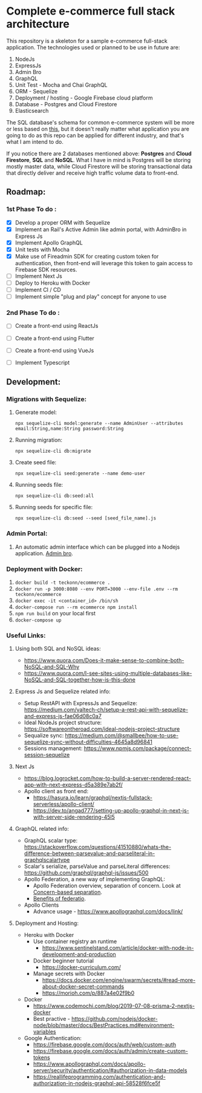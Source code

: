 # Complete e-commerce full stack architecture 

This repository is a skeleton for a sample e-commerce full-stack application. The technologies used or planned to be use in future are:
1. NodeJs
2. ExpressJs
3. Admin Bro
4. GraphQL
5. Unit Test - Mocha and Chai GraphQL
6. ORM - Sequelize
7. Deployment / hosting - Google Firebase cloud platform
8. Database - Postgres and Cloud Firestore
9. Elasticsearch

The SQL database's schema for common e-commerce system will be more or less based on [this](https://creately.com/diagram/example/iosv0d302/E-commerce%20database%20schema), but it doesn't really matter what application you are going to do as this repo can be applied for different industry, and that's what I am intend to do.

If you notice there are 2 databases mentioned above: **Postgres** and **Cloud Firestore**, **SQL** and **NoSQL**. What I have in mind is Postgres will be storing mostly master data, while Cloud Firestore will be storing transactional data that directly deliver and receive high traffic volume data to front-end. 

## Roadmap:
### 1st Phase To do :
- [x] Develop a proper ORM with Sequelize
- [x] Implement an Rail's Active Admin like admin portal, with AdminBro in Express Js
- [x] Implement Apollo GraphQL
- [x] Unit tests with Mocha
- [x] Make use of Fireadmin SDK for creating custom token for authentication, then front-end will leverage this token to gain access to Firebase SDK resources.
- [ ] Implement Next Js
- [ ] Deploy to Heroku with Docker
- [ ] Implement CI / CD
- [ ] Implement simple "plug and play" concept for anyone to use

### 2nd Phase To do :
- [ ] Create a front-end using ReactJs
- [ ] Create a front-end using Flutter
- [ ] Create a front-end using VueJs
- [ ] Implement Typescript


## Development:
### Migrations with Sequelize:

1. Generate model:
   
   `npx sequelize-cli model:generate --name AdminUser --attributes email:String,name:String password:String`
2. Running migration:
   
   `npx sequelize-cli db:migrate`
3. Create seed file:
   
   `npx sequelize-cli seed:generate --name demo-user`

4. Running seeds file:
   
   `npx sequelize-cli db:seed:all`

5. Running seeds for specific file:
   
   `npx sequelize-cli db:seed --seed [seed_file_name].js`

### Admin Portal:
1. An automatic admin interface which can be plugged into a Nodejs application. [Admin bro](https://adminbro.com/tutorial-00-installation-instructions.html).

### Deployment with Docker:
1. `docker build -t teckonn/ecommerce .`
2. `docker run -p 3000:8080 --env PORT=3000 --env-file .env --rm teckonn/ecommerce`
3. `docker exec -it <container_id> /bin/sh`
4. `docker-compose run --rm ecommerce npm install`
5. `npm run build` on your local first
6. `docker-compose up` 


### Useful Links:
1. Using both SQL and NoSQL ideas: 
   - https://www.quora.com/Does-it-make-sense-to-combine-both-NoSQL-and-SQL-Why
   - https://www.quora.com/I-see-sites-using-multiple-databases-like-NoSQL-and-SQL-together-how-is-this-done

2. Express Js and Sequelize related info:
   - Setup RestAPI with ExpressJs and Sequelize: https://medium.com/valtech-ch/setup-a-rest-api-with-sequelize-and-express-js-fae06d08c0a7
   - Ideal NodeJs project structure: https://softwareontheroad.com/ideal-nodejs-project-structure
   - Sequalize sync: https://medium.com/@smallbee/how-to-use-sequelize-sync-without-difficulties-4645a8d96841
   - Sessions management: https://www.npmjs.com/package/connect-session-sequelize

3. Next Js
   - https://blog.logrocket.com/how-to-build-a-server-rendered-react-app-with-next-express-d5a389e7ab2f/
   - Apollo client as front end:
     - https://hasura.io/learn/graphql/nextjs-fullstack-serverless/apollo-client/
     - https://dev.to/angad777/setting-up-apollo-graphql-in-next-js-with-server-side-rendering-45l5
  
4. GraphQL related info:
   - GraphQL scalar type: https://stackoverflow.com/questions/41510880/whats-the-difference-between-parsevalue-and-parseliteral-in-graphqlscalartype
   - Scalar's serialize, parseValue and parseLiteral differences: https://github.com/graphql/graphql-js/issues/500
   - Apollo Federation, a new way of implementing GraphQL:
      - Apollo Federation overview, separation of concern. Look at [Concern-based separation](https://www.apollographql.com/docs/apollo-server/federation/introduction/).
      - [Benefits of federatio](https://blog.logrocket.com/the-what-when-why-and-how-of-federated-graphql/).
   - Apollo Clients
     - Advance usage - https://www.apollographql.com/docs/link/

5. Deployment and Hosting:
   - Heroku with Docker
     - Use container registry an runtime
       - https://www.sentinelstand.com/article/docker-with-node-in-development-and-production
     - Docker beginner tutorial
       - https://docker-curriculum.com/
     - Manage secrets with Docker
       - https://docs.docker.com/engine/swarm/secrets/#read-more-about-docker-secret-commands
       - https://morioh.com/p/887a4e02f9b0
   - Docker
     - https://www.codemochi.com/blog/2019-07-08-prisma-2-nextjs-docker
     - Best practive - https://github.com/nodejs/docker-node/blob/master/docs/BestPractices.md#environment-variables
   - Google Authentication:
     - https://firebase.google.com/docs/auth/web/custom-auth
     - https://firebase.google.com/docs/auth/admin/create-custom-tokens
     - https://www.apollographql.com/docs/apollo-server/security/authentication/#authorization-in-data-models
     - https://reallifeprogramming.com/authentication-and-authorization-in-nodejs-graphql-api-58528f6fce5f


